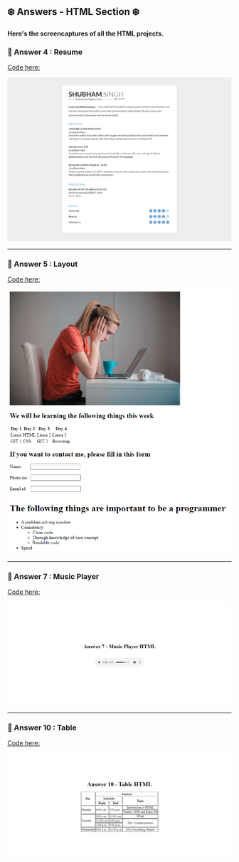 ## ❄️ Answers - HTML Section ❄️

#### Here's the screencaptures of all the HTML projects.

### 📖 Answer 4 : Resume

[Code here: ]()

![answer-4-resume-HTML](./assets/screenshots/answer-4-resume-HTML.png)

<hr/>

### 📖 Answer 5 : Layout

[Code here: ]()

![answer-5-layout-HTML](./assets/screenshots/answer-5-layout-HTML.png)

<hr/>

### 📖 Answer 7 : Music Player

[Code here: ]()

![answer-7-music-player-HTML](./assets/screenshots/answer-7-music-player-HTML.png)

<hr/>

### 📖 Answer 10 : Table

[Code here: ]()

![answer-10-table-HTML](./assets/screenshots/answer-10-table-HTML.png)
